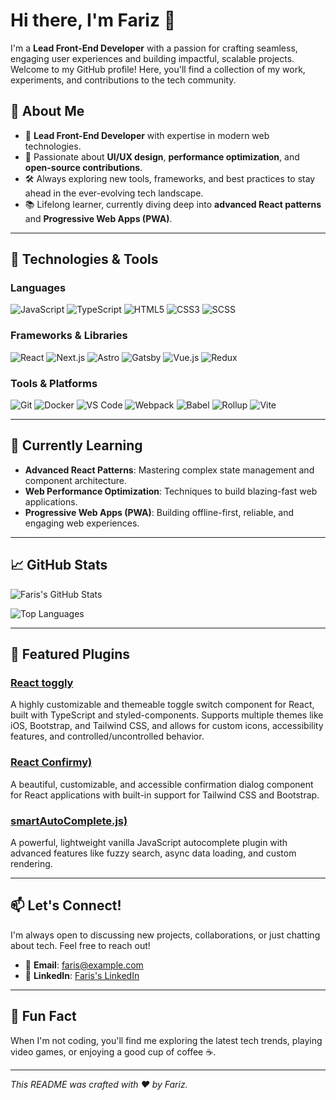 # Hi there, I'm Fariz 👋

I'm a **Lead Front-End Developer** with a passion for crafting seamless, engaging user experiences and building impactful, scalable projects. Welcome to my GitHub profile! Here, you'll find a collection of my work, experiments, and contributions to the tech community.

## 🚀 About Me

- 💼 **Lead Front-End Developer** with expertise in modern web technologies.
- 🌟 Passionate about **UI/UX design**, **performance optimization**, and **open-source contributions**.
- 🛠️ Always exploring new tools, frameworks, and best practices to stay ahead in the ever-evolving tech landscape.
- 📚 Lifelong learner, currently diving deep into **advanced React patterns** and **Progressive Web Apps (PWA)**.

---

## 🔧 Technologies & Tools

### **Languages**
![JavaScript](https://img.shields.io/badge/-JavaScript-F7DF1E?style=flat&logo=javascript&logoColor=black)
![TypeScript](https://img.shields.io/badge/-TypeScript-3178C6?style=flat&logo=typescript&logoColor=white)
![HTML5](https://img.shields.io/badge/-HTML5-E34F26?style=flat&logo=html5&logoColor=white)
![CSS3](https://img.shields.io/badge/-CSS3-1572B6?style=flat&logo=css3&logoColor=white)
![SCSS](https://img.shields.io/badge/-SCSS-CC6699?style=flat&logo=sass&logoColor=white)

### **Frameworks & Libraries**
![React](https://img.shields.io/badge/-React-61DAFB?style=flat&logo=react&logoColor=black)
![Next.js](https://img.shields.io/badge/-Next.js-000000?style=flat&logo=next.js&logoColor=white)
![Astro](https://img.shields.io/badge/-Astro-FF5D01?style=flat&logo=astro&logoColor=white)
![Gatsby](https://img.shields.io/badge/-Gatsby-663399?style=flat&logo=gatsby&logoColor=white)
![Vue.js](https://img.shields.io/badge/-Vue.js-4FC08D?style=flat&logo=vue.js&logoColor=white)
![Redux](https://img.shields.io/badge/-Redux-764ABC?style=flat&logo=redux&logoColor=white)

### **Tools & Platforms**
![Git](https://img.shields.io/badge/-Git-F05032?style=flat&logo=git&logoColor=white)
![Docker](https://img.shields.io/badge/-Docker-2496ED?style=flat&logo=docker&logoColor=white)
![VS Code](https://img.shields.io/badge/-VS%20Code-007ACC?style=flat&logo=visual-studio-code&logoColor=white)
![Webpack](https://img.shields.io/badge/-Webpack-8DD6F9?style=flat&logo=webpack&logoColor=black)
![Babel](https://img.shields.io/badge/-Babel-F9DC3E?style=flat&logo=babel&logoColor=black)
![Rollup](https://img.shields.io/badge/-Rollup-EC4A3F?style=flat&logo=rollup.js&logoColor=white)
![Vite](https://img.shields.io/badge/-Vite-646CFF?style=flat&logo=vite&logoColor=white)

---

## 🌱 Currently Learning

- **Advanced React Patterns**: Mastering complex state management and component architecture.
- **Web Performance Optimization**: Techniques to build blazing-fast web applications.
- **Progressive Web Apps (PWA)**: Building offline-first, reliable, and engaging web experiences.

---

## 📈 GitHub Stats

![Faris's GitHub Stats](https://github-readme-stats.vercel.app/api?username=farisnceit&show_icons=true&theme=radical&hide_border=true)

![Top Languages](https://github-readme-stats.vercel.app/api/top-langs/?username=farisnceit&layout=compact&theme=radical&hide_border=true)

---

## 🌟 Featured Plugins

### [React toggly]([https://github.com/farisnceit/plugin1](https://github.com/fariz-plugins/react-toggly))
A highly customizable and themeable toggle switch component for React, built with TypeScript and styled-components. Supports multiple themes like iOS, Bootstrap, and Tailwind CSS, and allows for custom icons, accessibility features, and controlled/uncontrolled behavior.

### [React Confirmy)]([https://github.com/farisnceit/plugin2](https://github.com/fariz-plugins/react-confirmy))
A beautiful, customizable, and accessible confirmation dialog component for React applications with built-in support for Tailwind CSS and Bootstrap.

### [smartAutoComplete.js)]([https://github.com/farisnceit/plugin3](https://github.com/fariz-plugins/smartAutoComplete.js))
A powerful, lightweight vanilla JavaScript autocomplete plugin with advanced features like fuzzy search, async data loading, and custom rendering.


<!--
---

## 📝 Blog Posts

- **[Understanding React Hooks](https://blog.example.com/react-hooks)**: A deep dive into React Hooks and how to use them effectively.
- **[Getting Started with Docker](https://blog.example.com/docker-intro)**: A beginner-friendly guide to Docker and containerization.
-->

---

## 📫 Let's Connect!

I'm always open to discussing new projects, collaborations, or just chatting about tech. Feel free to reach out!

- 📧 **Email**: [faris@example.com](mailto:faris872010@gmail.com)
- 💼 **LinkedIn**: [Faris's LinkedIn](https://www.linkedin.com/in/mmohamedfariz)
<!-- - 🐦 **Twitter**: [@farisnceit](https://twitter.com/farisnceit)
- 🌐 **Portfolio**: [Faris's Portfolio](https://farisnceit.com)  -->

---

## 💬 Fun Fact

When I'm not coding, you'll find me exploring the latest tech trends, playing video games, or enjoying a good cup of coffee ☕.

---

*This README was crafted with ❤️ by Fariz.*

